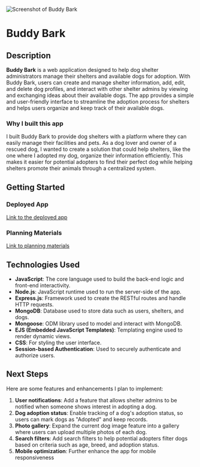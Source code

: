 ![Screenshot of Buddy Bark](public/images/logo-screenshot.png)

# Buddy Bark

## Description

**Buddy Bark** is a web application designed to help dog shelter administrators manage their shelters and available dogs for adoption. With Buddy Bark, users can create and manage shelter information, add, edit, and delete dog profiles, and interact with other shelter admins by viewing and exchanging ideas about their available dogs. The app provides a simple and user-friendly interface to streamline the adoption process for shelters and helps users organize and keep track of their available dogs.

### Why I built this app

I built Buddy Bark to provide dog shelters with a platform where they can easily manage their facilities and pets. As a dog lover and owner of a rescued dog, I wanted to create a solution that could help shelters, like the one where I adopted my dog, organize their information efficiently. This makes it easier for potential adopters to find their perfect dog while helping shelters promote their animals through a centralized system.

## Getting Started

### Deployed App

[Link to the deployed app](#)

### Planning Materials

[Link to planning materials](#)

## Technologies Used

- **JavaScript**: The core language used to build the back-end logic and front-end interactivity.
- **Node.js**: JavaScript runtime used to run the server-side of the app.
- **Express.js**: Framework used to create the RESTful routes and handle HTTP requests.
- **MongoDB**: Database used to store data such as users, shelters, and dogs.
- **Mongoose**: ODM library used to model and interact with MongoDB.
- **EJS (Embedded JavaScript Templates)**: Templating engine used to render dynamic views.
- **CSS**: For styling the user interface.
- **Session-based Authentication**: Used to securely authenticate and authorize users.

## Next Steps

Here are some features and enhancements I plan to implement:

1. **User notifications**: Add a feature that allows shelter admins to be notified when someone shows interest in adopting a dog.
2. **Dog adoption status**: Enable tracking of a dog's adoption status, so users can mark dogs as "Adopted" and keep records.
3. **Photo gallery**: Expand the current dog image feature into a gallery where users can upload multiple photos of each dog.
4. **Search filters**: Add search filters to help potential adopters filter dogs based on criteria such as age, breed, and adoption status.
5. **Mobile optimization**: Further enhance the app for mobile responsiveness
